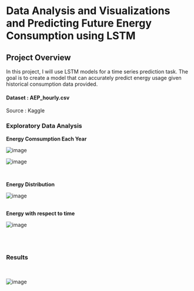 # Data Analysis and Visualizations and Predicting Future Energy Consumption using LSTM

## Project Overview
In this project, I will use LSTM models for a time series prediction task. The goal is to create a model that can accurately predict energy usage given historical consumption data provided.

#### Dataset : AEP_hourly.csv
Source : Kaggle

### Exploratory Data Analysis




**Energy Comsumption Each Year** 


![image](https://user-images.githubusercontent.com/72246104/212737043-17b3f683-c2b4-4446-8bc0-5405e7b2f0ce.png)

![image](https://user-images.githubusercontent.com/72246104/212737287-a5197089-8ac2-42e3-9c5f-e98a8b7be0bd.png)


<br/>


**Energy Distribution**


![image](https://user-images.githubusercontent.com/72246104/212737535-cf6aa3f6-01ed-4c21-b273-7d741e06c040.png)
<br/>
<br/>

**Energy with respect to time**

![image](https://user-images.githubusercontent.com/72246104/212737991-a7d48165-e982-4daf-b3c6-7fecc94450c1.png)

<br/>
<br/>

### Results
<br/>

![image](https://user-images.githubusercontent.com/72246104/212738777-3adf99da-2e57-47dc-8396-55f11eeabf26.png)





